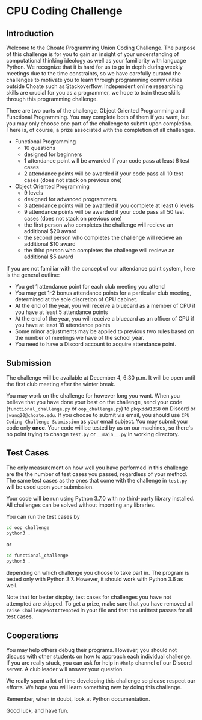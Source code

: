 # CPU Coding Challenge

## Introduction

Welcome to the Choate Programming Union Coding Challenge. The purpose of this challenge is for you to gain an insight of your understanding of computational thinking ideology as well as your familiarity with language Python. We recognize that it is hard for us to go in depth during weekly meetings due to the time constraints, so we have carefully curated the challenges to motivate you to learn through programming communities outside Choate such as Stackoverflow. Independent online researching skills are crucial for you as a programmer, we hope to train these skills through this programming challenge. 

There are two parts of the challenge, Object Oriented Programming and Functional Programming. You may complete both of them if you want, but you may only choose one part of the challenge to submit upon completion. There is, of course, a prize associated with the completion of all challenges.

- Functional Programming
	- 10 questions
	- designed for beginners
	- 1 attendance point will be awarded if your code pass at least 6 test cases
	- 2 attendance points will be awarded if your code pass all 10 test cases (does not stack on previous one)
- Object Oriented Programming
	- 9 levels
	- designed for advanced programmers
	- 3 attendance points will be awarded if you complete at least 6 levels
	- 9 attendance points will be awarded if your code pass all 50 test cases (does not stack on previous one)
	- the first person who completes the challenge will recieve an additional $20 award
	- the second person who completes the challenge will recieve an additional $10 award
	- the third person who completes the challenge will recieve an additional $5 award

If you are not familiar with the concept of our attendance point system, here is the general outline:

- You get 1 attendance point for each club meeting you attend
- You may get 1-2 bonus attendance points for a particular club meeting, determined at the sole discretion of CPU cabinet.
- At the end of the year, you will receive a bluecard as a member of CPU if you have at least 5 attendance points
- At the end of the year, you will receive a bluecard as an officer of CPU if you have at least 18 attendance points
- Some minor adjustments may be applied to previous two rules based on the number of meetings we have of the school year.
- You need to have a Discord account to acquire attendance point.

## Submission
The challenge will be available at December 4, 6:30 p.m. It will be open until the first club meeting after the winter break. 

You may work on the challenge for however long you want. When you believe that you have done your best on the challenge, send your code (`functional_challenge.py` or `oop_challenge.py`) to `pkqxdd#1358` on Discord or `jwang20@choate.edu`. If you choose to submit via email, you should use `CPU Coding Challenge Submission` as your email subject. You may submit your code only **once**. Your code will be tested by us on our machines, so there's no point trying to change `test.py` or `__main__.py` in working directory.

## Test Cases

The only measurement on how well you have performed in this challenge are the the number of test cases you passed, regardless of your method. The same test cases as the ones that come with the challenge in `test.py` will be used upon your submission. 

Your code will be run using Python 3.7.0 with no third-party library installed. All challenges can be solved without importing any libraries. 

You can run the test cases by 

```sh
cd oop_challenge
python3 .
```
or 
```sh
cd functional_challenge
python3 .
```
depending on which challenge you choose to take part in. The program is tested only with Python 3.7. However, it should work with Python 3.6 as well.

Note that for better display, test cases for challenges you have not attempted are skipped. To get a prize, make sure that you have removed all `raise ChallengeNotAttempted` in your file and that the unittest passes for all test cases.

## Cooperations

You may help others debug their programs. However, you should not discuss with other students on how to approach each individual challenge. If you are really stuck, you can ask for help in `#help` channel of our Discord server. A club leader will answer your question.

We really spent a lot of time developing this challenge so please respect our efforts. We hope you will learn something new  by doing this challenge.

Remember, when in doubt, look at Python documentation. 

Good luck, and have fun.
